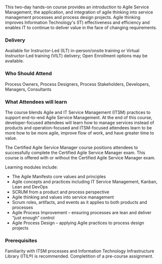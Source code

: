 <!-- Certified Agile Service Manager (DevOps Institute) -->

This two-day hands-on course provides an introduction to Agile Service Management, the application, and integration of agile thinking into service management processes and process design projects. Agile thinking improves Information Technology's (IT) effectiveness and efficiency and enables IT to continue to deliver value in the face of changing requirements.


### Delivery

Available for Instructor-Led (ILT) in-person/onsite training or Virtual Instructor-Led training (VILT) delivery; Open Enrollment options may be available.


### Who Should Attend

Process Owners, Process Designers, Process Stakeholders, Developers, Managers, Consultants


### What Attendees will learn

The course blends Agile and IT Service Management (ITSM) practices to support end-to-end Agile Service Management. At the end of this course, developer-focused attendees will learn how to manage services instead of products and operation-focused and ITSM-focused attendees learn to be more how to be more agile, improve flow of work, and have greater time to value.

The Certified Agile Service Manager course positions attendees to successfully complete the Certified Agile Service Manager exam.
This course is offered with or without the Certified Agile Service Manager exam.

Learning modules include:
- The Agile Manifesto core values and principles
- Agile concepts and practices including IT Service Management, Kanban, Lean and DevOps
- SCRUM from a product and process perspective
- Agile thinking and values into service management
- Scrum roles, artifacts, and events as it applies to both products and processes
- Agile Process Improvement – ensuring processes are lean and deliver “just enough” control
- Agile Process Design – applying Agile practices to process design projects


### Prerequisites

Familiarity with ITSM processes and Information Technology Infrastructure Library (ITIL®) is recommended. Completition of a pre-course assignment.

